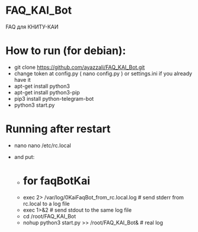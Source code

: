 # FAQ_KAI_Bot
FAQ для КНИТУ-КАИ

# How to run (for debian):
- git clone https://github.com/ayazzali/FAQ_KAI_Bot.git
- change token at config.py ( nano config.py ) or settings.ini if you already have it
- apt-get install python3
- apt-get install python3-pip
- pip3 install python-telegram-bot
- python3 start.py

# Running after restart
- nano nano /etc/rc.local
- and put:

  - # for faqBotKai
  - exec 2> /var/log/0KaiFaqBot_from_rc.local.log # send stderr from rc.local to a log file
  - exec 1>&2 # send stdout to the same log file
  - cd /root/FAQ_KAI_Bot
  - nohup python3 start.py >> /root/FAQ_KAI_Bot& # real log


